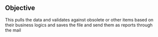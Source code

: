 ## Objective
This pulls the data and validates against obsolete or other items based on their business logics and saves the file and send them as reports through the mail